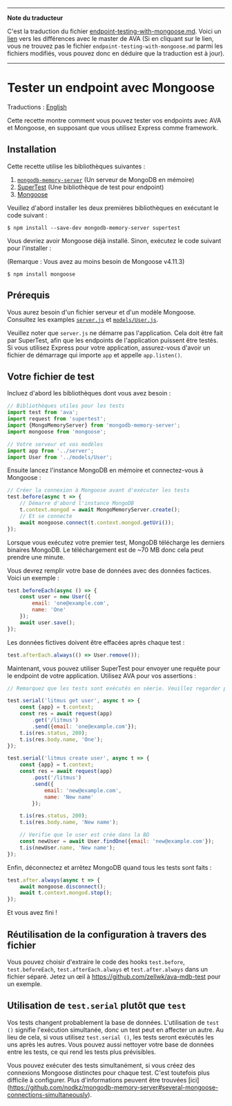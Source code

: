 ___
**Note du traducteur**

C'est la traduction du fichier [endpoint-testing-with-mongoose.md](https://github.com/avajs/ava/blob/main/docs/recipes/endpoint-testing-with-mongoose.md). Voici un [lien](https://github.com/avajs/ava/compare/b208d143ad852dc95aa8b44eed94ac1f404a25f4...main#diff-dd8d33cacc14d7ed4ab41ba1e7351a9fcc3901ddf5b16cf097fae7efc60fe5bb) vers les différences avec le master de AVA (Si en cliquant sur le lien, vous ne trouvez pas le fichier `endpoint-testing-with-mongoose.md` parmi les fichiers modifiés, vous pouvez donc en déduire que la traduction est à jour).
___
# Tester un endpoint avec Mongoose

Traductions : [English](https://github.com/avajs/ava/raw/main/docs/recipes/endpoint-testing-with-mongoose.md)

Cette recette montre comment vous pouvez tester vos endpoints avec AVA et Mongoose, en supposant que vous utilisez Express comme framework.

## Installation

Cette recette utilise les bibliothèques suivantes :

1. [`mongodb-memory-server`](https://github.com/nodkz/mongodb-memory-server) (Un serveur de MongoDB en mémoire)
2. [SuperTest](https://github.com/visionmedia/supertest) (Une bibliothèque de test pour endpoint)
3. [Mongoose](https://mongoosejs.com)

Veuillez d'abord installer les deux premières bibliothèques en exécutant le code suivant :

```console
$ npm install --save-dev mongodb-memory-server supertest
```

Vous devriez avoir Mongoose déjà installé. Sinon, exécutez le code suivant pour l'installer :

(Remarque : Vous avez au moins besoin de Mongoose v4.11.3)

```console
$ npm install mongoose
```

## Prérequis

Vous aurez besoin d'un fichier serveur et d'un modèle Mongoose. Consultez les examples [`server.js`](https://github.com/zellwk/ava-mdb-test/blob/master/server.js) et [`models/User.js`](https://github.com/zellwk/ava-mdb-test/blob/master/models/User.js).

Veuillez noter que `server.js` ne démarre pas l'application. Cela doit être fait par SuperTest, afin que les endpoints de l'application puissent être testés.  Si vous utilisez Express pour votre application, assurez-vous d'avoir un fichier de démarrage qui importe `app` et appelle `app.listen()`.

## Votre fichier de test

Incluez d'abord les bibliothèques dont vous avez besoin :

```js
// Bibliothèques utiles pour les tests
import test from 'ava';
import request from 'supertest';
import {MongoMemoryServer} from 'mongodb-memory-server';
import mongoose from 'mongoose';

// Votre serveur et vos modèles
import app from '../server';
import User from '../models/User';
```

Ensuite lancez l'instance MongoDB en mémoire et connectez-vous à Mongoose :

```js
// Créer la connexion à Mongoose avant d'exécuter les tests
test.before(async t => {
	// Démarre d'abord l'instance MongoDB
	t.context.mongod = await MongoMemoryServer.create();
	// Et se connecte
	await mongoose.connect(t.context.mongod.getUri());
});
```

Lorsque vous exécutez votre premier test, MongoDB télécharge les derniers binaires MongoDB. Le téléchargement est de ~70 MB donc cela peut prendre une minute.

Vous devrez remplir votre base de données avec des données factices. Voici un exemple :

```js
test.beforeEach(async () => {
	const user = new User({
		email: 'one@example.com',
		name: 'One'
	});
	await user.save();
});
```

Les données fictives doivent être effacées après chaque test :

```js
test.afterEach.always(() => User.remove());
```

Maintenant, vous pouvez utiliser SuperTest pour envoyer une requête pour le endpoint de votre application. Utilisez AVA pour vos assertions :

```js
// Remarquez que les tests sont exécutés en séerie. Veuillez regarder plus bas pourquoi c'est fait ainsi.

test.serial('litmus get user', async t => {
	const {app} = t.context;
	const res = await request(app)
		.get('/litmus')
		.send({email: 'one@example.com'});
	t.is(res.status, 200);
	t.is(res.body.name, 'One');
});

test.serial('litmus create user', async t => {
	const {app} = t.context;
	const res = await request(app)
		.post('/litmus')
		.send({
			email: 'new@example.com',
			name: 'New name'
		});

	t.is(res.status, 200);
	t.is(res.body.name, 'New name');

	// Verifie que le user est crée dans la BD
	const newUser = await User.findOne({email: 'new@example.com'});
	t.is(newUser.name, 'New name');
});
```

Enfin, déconnectez et arrêtez MongoDB quand tous les tests sont faits :

```js
test.after.always(async t => {
	await mongoose.disconnect();
	await t.context.mongod.stop();
});

```

Et vous avez fini !

## Réutilisation de la configuration à travers des fichier

Vous pouvez choisir d'extraire le code des hooks `test.before`, `test.beforeEach`, `test.afterEach.always` et `test.after.always` dans un fichier séparé. Jetez un œil à https://github.com/zellwk/ava-mdb-test pour un exemple.

## Utilisation de `test.serial` plutôt que `test`

Vos tests changent probablement la base de données. L'utilisation de `test ()` signifie l'exécution simultanée, donc un test peut en affecter un autre. Au lieu de cela, si vous utilisez `test.serial ()`, les tests seront exécutés les uns après les autres. Vous pouvez aussi nettoyer votre base de données entre les tests, ce qui rend les tests plus prévisibles.

Vous pouvez exécuter des tests simultanément, si vous créez des connexions Mongoose distinctes pour chaque test. C'est toutefois plus difficile à configurer. Plus d'informations peuvent être trouvées [ici]	(https://github.com/nodkz/mongodb-memory-server#several-mongoose-connections-simultaneously).

